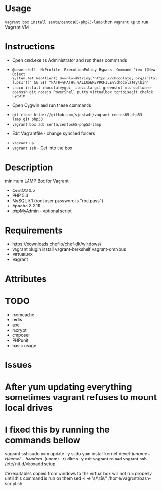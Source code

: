 Usage
=====

`vagrant box install senta/centos65-php53-lamp` then `vagrant up` to run Vagrant VM.

Instructions
============
- Open cmd.exe as Administrator and run these commands
 * `@powershell -NoProfile -ExecutionPolicy Bypass -Command "iex ((New-Object System.Net.WebClient).DownloadString('https://chocolatey.org/install.ps1'))" && SET "PATH=%PATH%;%ALLUSERSPROFILE%\chocolatey\bin"`
 * `choco install chocolateygui filezilla git greenshot mls-software-openssh git nodejs PowerShell putty virtualbox tortoisegit chefdk Cygwin`
- Open Cygwin and run these commands
 * `git clone https://github.com/sjestadt/vagrant-centos65-php53-lamp.git php53`
 * `vagrant box add senta/centos65-php53-lamp`
- Edit Vagrantfile - change synched folders
 * `vagrant up`
 * `vagrant ssh`  - Get into the box
 

Description
===========

minimum LAMP Box for Vagrant

- CentOS 6.5
- PHP 5.3
- MySQL 5.1 (root user password is "rootpass")
- Apache 2.2.15
- phpMyAdmin - optional script

Requirements
============
- https://downloads.chef.io/chef-dk/windows/
- vagrant plugin install vagrant-berkshelf vagrant-omnibus
- VirtualBox
- Vagrant

Attributes
==========


TODO
==========
- memcache
- redis
- apc
- mcrypt
- cmposer
- PHPunit
- basic usage

Issues 
==========
# After yum updating everything sometimes vagrant refuses to mount local drives
# I fixed this by running the commands bellow
vagrant ssh
sudo yum update -y
sudo yum install kernel-devel-$(uname -r) kernel-headers-$(uname -r) dkms -y
exit
vagrant reload
vagrant ssh
/etc/init.d/vboxadd setup

#executables copied from windows to the virtual box will not run properly until this command is run on them
sed -i -e 's/\r$//' /home/vagrant/bash-script.sh
